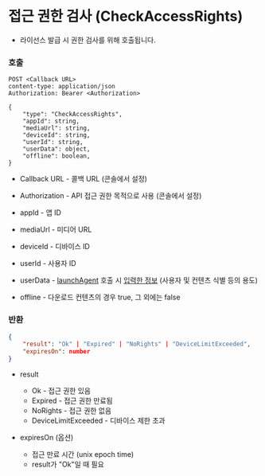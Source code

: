 # 접근 권한 검사 (CheckAccessRights)

* 라이선스 발급 시 권한 검사를 위해 호출됩니다.

### 호출

```http
POST <Callback URL>
content-type: application/json
Authorization: Bearer <Authorization>

{
    "type": "CheckAccessRights",
    "appId": string,
    "mediaUrl": string,
    "deviceId": string,
    "userId": string,
    "userData": object,
    "offline": boolean,
}
```

* Callback URL - 콜백 URL (콘솔에서 설정)
* Authorization - API 접근 권한 목적으로 사용 (콘솔에서 설정)

* appId -  앱 ID
* mediaUrl - 미디어 URL
* deviceId - 디바이스 ID
* userId - 사용자 ID
* userData - [launchAgent](../desktop/how-to-use/launch-agent.html) 호출 시 [입력한 정보](../desktop/how-to-use/launch-agent.html#drm) (사용자 및 컨텐츠 식별 등의 용도)
* offline - 다운로드 컨텐츠의 경우 true, 그 외에는 false

### 반환

```json
{
    "result": "Ok" | "Expired" | "NoRights" | "DeviceLimitExceeded",
    "expiresOn": number
}
```

* result
    * Ok - 접근 권한 있음
    * Expired - 접근 권한 만료됨
    * NoRights - 접근 권한 없음
    * DeviceLimitExceeded - 디바이스 제한 초과

* expiresOn (옵션)
    * 접근 만료 시간 (unix epoch time)
    * result가 "Ok"일 때 필요
